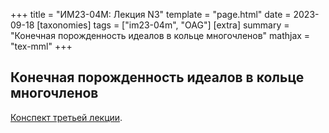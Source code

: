 +++
title = "ИМ23-04М: Лекция N3"
template = "page.html"
date = 2023-09-18
[taxonomies]
tags = ["im23-04m", "OAG"]
[extra]
summary = "Конечная порожденность идеалов в кольце многочленов"
mathjax = "tex-mml"
+++

<!-- more -->

## Конечная порожденность идеалов в кольце многочленов

[Конспект третьей лекции](/2023_09_18_LectureIII.pdf). 
